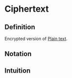 # Ciphertext
## Definition
Encrypted version of [Plain text](Plain%20text.md). 

## Notation

## Intuition
